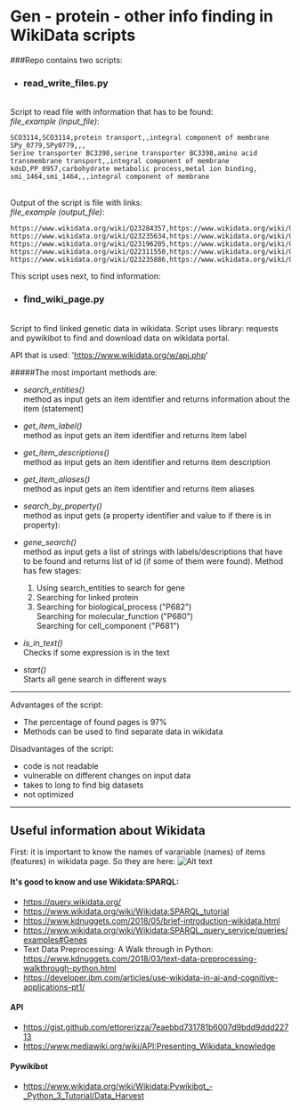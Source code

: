 # Gen - protein - other info finding in WikiData scripts

###Repo contains two scripts: 
- ### read_write_files.py
<br /> Script to read file with information that has to be found:
<br /> *file_example (input_file)*: 

```
SCO3114,SCO3114,protein transport,,integral component of membrane
SPy_0779,SPy0779,,,
Serine transporter BC3398,serine transporter BC3398,amino acid transmembrane transport,,integral component of membrane
kdsD,PP_0957,carbohydrate metabolic process,metal ion binding,
smi_1464,smi_1464,,,integral component of membrane
```

<br /> Output of the script is file with links:
<br /> *file_example (output_file)*: 

```
https://www.wikidata.org/wiki/Q23284357,https://www.wikidata.org/wiki/Q27750183,https://www.wikidata.org/wiki/Q14860325,https://www.wikidata.org/wiki/,https://www.wikidata.org/wiki/Q14327652
https://www.wikidata.org/wiki/Q23235634,https://www.wikidata.org/wiki/Q23497168,https://www.wikidata.org/wiki/,https://www.wikidata.org/wiki/,https://www.wikidata.org/wiki/
https://www.wikidata.org/wiki/Q23196205,https://www.wikidata.org/wiki/Q23514357,https://www.wikidata.org/wiki/Q14905294,https://www.wikidata.org/wiki/,https://www.wikidata.org/wiki/Q14349455
https://www.wikidata.org/wiki/Q22311550,https://www.wikidata.org/wiki/Q22318912,https://www.wikidata.org/wiki/Q2734081,https://www.wikidata.org/wiki/Q13667380,https://www.wikidata.org/wiki/
https://www.wikidata.org/wiki/Q23235886,https://www.wikidata.org/wiki/Q23548717,https://www.wikidata.org/wiki/,https://www.wikidata.org/wiki/,https://www.wikidata.org/wiki/Q14327652
```
This script uses next, to find information:

- ### find_wiki_page.py

<br /> Script to find linked genetic data in wikidata. Script uses library: requests and pywikibot to find and 
download data on wikidata portal.

API that is used: 'https://www.wikidata.org/w/api.php'

#####The most important methods are:
- *search_entities()*
  <br /> method as input gets an item identifier and returns information about the item (statement)
  

- *get_item_label()*
  <br /> method as input gets an item identifier and returns item label
  

- *get_item_descriptions()*
  <br /> method as input gets an item identifier and returns item description
  

- *get_item_aliases()*
  <br /> method as input gets an item identifier and returns item aliases


- *search_by_property()*
  <br /> method as input gets (a property identifier and value to if there is in property):


- *gene_search()*
  <br /> method as input gets a list of strings with labels/descriptions that have to be found and 
  returns list of id (if some of them were found). Method has few stages:
  
  1)  Using search_entities to search for gene
  2)  Searching for linked protein
  3)  Searching for biological_process ("P682")
      <br /> Searching for molecular_function ("P680")
      <br /> Searching for cell_component ("P681")


- *is_in_text()*
  <br /> Checks if some expression is in the text
  

- *start()*
  <br /> Starts all gene search in different ways

***
  
Advantages of the script: 
- The percentage of found pages is 97%
- Methods can be used to find separate data in wikidata

Disadvantages of the script: 
- code is not readable 
- vulnerable on different changes on input data
- takes to long to find big datasets
- not optimized

***
## Useful information about Wikidata
First: it is important to know the names of varariable (names) of items (features) in wikidata page. So they are here:
![Alt text](https://upload.wikimedia.org/wikipedia/commons/a/ae/Datamodel_in_Wikidata.svg)

#### It's good to know and use Wikidata:SPARQL:
- https://query.wikidata.org/
- https://www.wikidata.org/wiki/Wikidata:SPARQL_tutorial
- https://www.kdnuggets.com/2018/05/brief-introduction-wikidata.html
- https://www.wikidata.org/wiki/Wikidata:SPARQL_query_service/queries/examples#Genes
- Text Data Preprocessing: A Walk through in Python: https://www.kdnuggets.com/2018/03/text-data-preprocessing-walkthrough-python.html
- https://developer.ibm.com/articles/use-wikidata-in-ai-and-cognitive-applications-pt1/

#### API
- https://gist.github.com/ettorerizza/7eaebbd731781b6007d9bdd9ddd22713
- https://www.mediawiki.org/wiki/API:Presenting_Wikidata_knowledge

#### Pywikibot
- https://www.wikidata.org/wiki/Wikidata:Pywikibot_-_Python_3_Tutorial/Data_Harvest
